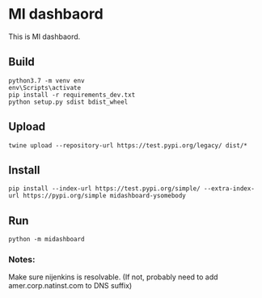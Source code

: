 # MI dashbaord

This is MI dashbaord.

## Build
```
python3.7 -m venv env
env\Scripts\activate
pip install -r requirements_dev.txt
python setup.py sdist bdist_wheel
```

## Upload
```
twine upload --repository-url https://test.pypi.org/legacy/ dist/*
```

## Install
```
pip install --index-url https://test.pypi.org/simple/ --extra-index-url https://pypi.org/simple midashboard-ysomebody
```
## Run
```
python -m midashboard
```

### Notes:
Make sure nijenkins is resolvable. (If not, probably need to add amer.corp.natinst.com to DNS suffix)
